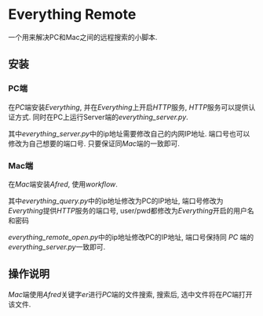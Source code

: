 # Everything Remote

一个用来解决PC和Mac之间的远程搜索的小脚本.

## 安装

### PC端

在*PC*端安装*Everything*, 并在*Everything*上开启*HTTP*服务, *HTTP*服务可以提供认证方式. 同时在PC上运行Server端的*everything\_server.py*.

其中*everything\_server.py*中的ip地址需要修改自己的内网IP地址. 端口号也可以修改为自己想要的端口号. 只要保证同*Mac*端的一致即可.

### Mac端

在*Mac*端安装*Afred*, 使用*workflow*.

其中*everything_query.py*中的ip地址修改为PC的IP地址, 端口号修改为*Everything*提供*HTTP*服务的端口号, user/pwd都修改为*Everything*开启的用户名和密码

*everything_remote_open.py*中的ip地址修改PC的IP地址, 端口号保持同 *PC* 端的*everything_server.py*一致即可.

## 操作说明

*Mac*端使用*Afred*关键字*er*进行*PC*端的文件搜索, 搜索后, 选中文件将在*PC*端打开该文件.

